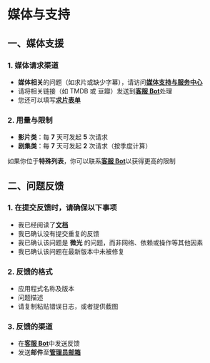 # 媒体与支持

## **一、媒体支援**

### 1. 媒体请求渠道

- **媒体相关**的问题（如求片或缺少字幕），请访问[**媒体支持与服务中心**](https://mediasupport.dimlight.top/)
- 请将相关链接（如 TMDB 或 豆瓣）发送到[**客服 Bot**](https://t.me/DimLight_SupportBot)处理
- 您还可以填写[**求片表单**](https://docs.google.com/spreadsheets/d/1_I15qDRfSyfs_OzeELPmBkyaPdW6hWhrWEaMehbOcx4/edit?usp=sharing)

### 2. 用量与限制

- **影片类**：每 **7** 天可发起 **5** 次请求
- **剧集类**：每 **7** 天可发起 **2** 次请求（按季度计算）

如果你位于**特殊列表**，你可以联系[**客服 Bot**](https://t.me/DimLight_SupportBot)以获得更高的限制

## **二、问题反馈**

### 1. 在提交反馈时，请确保以下事项

- 我已经阅读了[**文档**](https://dimlight.top/)
- 我已确认没有提交重复的反馈
- 我已确认该问题是 **微光** 的问题，而非网络、依赖或操作等其他因素
- 我已确认该问题在最新版本中未被修复

### 2. 反馈的格式

- 应用程式名称及版本
- 问题描述
- 请复制粘贴错误日志，或者提供截图

### 3. 反馈的渠道

- 在[**客服 Bot**](https://t.me/DimLight_SupportBot)中发送反馈
- 发送**邮件**至[**管理员邮箱**](mailto:email@dimlight.top)